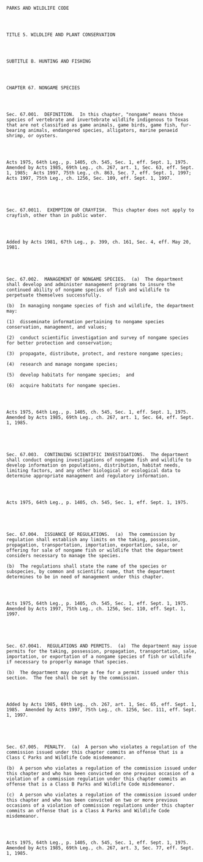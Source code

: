 ﻿
    
    
    	
    					
    
    
    PARKS AND WILDLIFE CODE
    
      
    
    
    TITLE 5. WILDLIFE AND PLANT CONSERVATION
    
      
    
    
    SUBTITLE B. HUNTING AND FISHING
    
      
    
    
    CHAPTER 67. NONGAME SPECIES
    
      
    
    
    Sec. 67.001.  DEFINITION.  In this chapter, "nongame" means those species of vertebrate and invertebrate wildlife indigenous to Texas that are not classified as game animals, game birds, game fish, fur-bearing animals, endangered species, alligators, marine penaeid shrimp, or oysters.
    
    
    
    
    Acts 1975, 64th Leg., p. 1405, ch. 545, Sec. 1, eff. Sept. 1, 1975.  Amended by Acts 1985, 69th Leg., ch. 267, art. 1, Sec. 63, eff. Sept. 1, 1985;  Acts 1997, 75th Leg., ch. 863, Sec. 7, eff. Sept. 1, 1997;  Acts 1997, 75th Leg., ch. 1256, Sec. 109, eff. Sept. 1, 1997.
    
    
    
    
    
    Sec. 67.0011.  EXEMPTION OF CRAYFISH.  This chapter does not apply to crayfish, other than in public water.
    
    
    
    
    Added by Acts 1981, 67th Leg., p. 399, ch. 161, Sec. 4, eff. May 20, 1981.
    
    
    
    
    
    Sec. 67.002.  MANAGEMENT OF NONGAME SPECIES.  (a)  The department shall develop and administer management programs to insure the continued ability of nongame species of fish and wildlife to perpetuate themselves successfully.
    
    (b)  In managing nongame species of fish and wildlife, the department may:
    
    (1)  disseminate information pertaining to nongame species conservation, management, and values;
    
    (2)  conduct scientific investigation and survey of nongame species for better protection and conservation;
    
    (3)  propagate, distribute, protect, and restore nongame species;
    
    (4)  research and manage nongame species;
    
    (5)  develop habitats for nongame species;  and
    
    (6)  acquire habitats for nongame species.
    
    
    
    
    Acts 1975, 64th Leg., p. 1405, ch. 545, Sec. 1, eff. Sept. 1, 1975.  Amended by Acts 1985, 69th Leg., ch. 267, art. 1, Sec. 64, eff. Sept. 1, 1985.
    
    
    
    
    
    Sec. 67.003.  CONTINUING SCIENTIFIC INVESTIGATIONS.  The department shall conduct ongoing investigations of nongame fish and wildlife to develop information on populations, distribution, habitat needs, limiting factors, and any other biological or ecological data to determine appropriate management and regulatory information.
    
    
    
    
    Acts 1975, 64th Leg., p. 1405, ch. 545, Sec. 1, eff. Sept. 1, 1975.
    
    
    
    
    
    Sec. 67.004.  ISSUANCE OF REGULATIONS.  (a)  The commission by regulation shall establish any limits on the taking, possession, propagation, transportation, importation, exportation, sale, or offering for sale of nongame fish or wildlife that the department considers necessary to manage the species.
    
    (b)  The regulations shall state the name of the species or subspecies, by common and scientific name, that the department determines to be in need of management under this chapter.
    
    
    
    
    Acts 1975, 64th Leg., p. 1405, ch. 545, Sec. 1, eff. Sept. 1, 1975.  Amended by Acts 1997, 75th Leg., ch. 1256, Sec. 110, eff. Sept. 1, 1997.
    
    
    
    
    
    Sec. 67.0041.  REGULATIONS AND PERMITS.  (a)  The department may issue permits for the taking, possession, propagation, transportation, sale, importation, or exportation of a nongame species of fish or wildlife if necessary to properly manage that species.
    
    (b)  The department may charge a fee for a permit issued under this section.  The fee shall be set by the commission.
    
    
    
    
    Added by Acts 1985, 69th Leg., ch. 267, art. 1, Sec. 65, eff. Sept. 1, 1985.  Amended by Acts 1997, 75th Leg., ch. 1256, Sec. 111, eff. Sept. 1, 1997.
    
    
    
    
    
    Sec. 67.005.  PENALTY.  (a)  A person who violates a regulation of the commission issued under this chapter commits an offense that is a Class C Parks and Wildlife Code misdemeanor.
    
    (b)  A person who violates a regulation of the commission issued under this chapter and who has been convicted on one previous occasion of a violation of a commission regulation under this chapter commits an offense that is a Class B Parks and Wildlife Code misdemeanor.
    
    (c)  A person who violates a regulation of the commission issued under this chapter and who has been convicted on two or more previous occasions of a violation of commission regulations under this chapter commits an offense that is a Class A Parks and Wildlife Code misdemeanor.
    
    
    
    
    Acts 1975, 64th Leg., p. 1405, ch. 545, Sec. 1, eff. Sept. 1, 1975.  Amended by Acts 1985, 69th Leg., ch. 267, art. 3, Sec. 77, eff. Sept. 1, 1985.
    
    
    
    
    				
